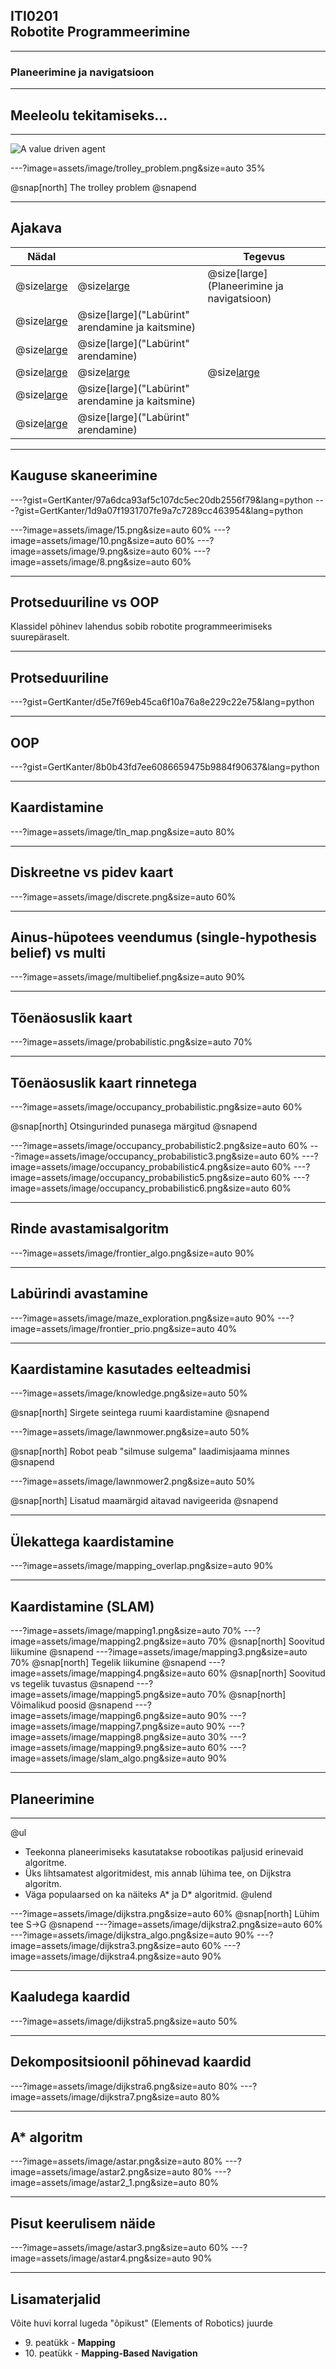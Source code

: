 ## ITI0201<br />Robotite Programmeerimine

---
### Planeerimine ja navigatsioon

---
## Meeleolu tekitamiseks...

---
![A value driven agent](https://www.youtube.com/embed/V8utFzn7DJk)

---?image=assets/image/trolley_problem.png&size=auto 35%

@snap[north]
The trolley problem
@snapend

---
## Ajakava

Nädal |  | Tegevus
------|--|--------
@size[large](**12**) | @size[large](@color[goldenrod](Loeng)) | @size[large](Planeerimine ja navigatsioon)
  | @size[large](@color[darkgreen](Praktikum)) | @size[large]("Labürint" arendamine ja kaitsmine)
  | @size[large](@color[cornflowerblue](Kodutöö)) | @size[large]("Labürint" arendamine)
@size[large](**13**) | @size[large](@color[goldenrod](Loeng)) | @size[large](---)
  | @size[large](@color[darkgreen](Praktikum)) | @size[large]("Labürint" arendamine ja kaitsmine)
  | @size[large](@color[cornflowerblue](Kodutöö)) | @size[large]("Labürint" arendamine)

---
## Kauguse skaneerimine

---?gist=GertKanter/97a6dca93af5c107dc5ec20db2556f79&lang=python
---?gist=GertKanter/1d9a07f1931707fe9a7c7289cc463954&lang=python

---?image=assets/image/15.png&size=auto 60%
---?image=assets/image/10.png&size=auto 60%
---?image=assets/image/9.png&size=auto 60%
---?image=assets/image/8.png&size=auto 60%

---
## Protseduuriline vs OOP

Klassidel põhinev lahendus sobib robotite programmeerimiseks suurepäraselt.

---
## Protseduuriline

---?gist=GertKanter/d5e7f69eb45ca6f10a76a8e229c22e75&lang=python

---
## OOP

---?gist=GertKanter/8b0b43fd7ee6086659475b9884f90637&lang=python

---
## Kaardistamine

---?image=assets/image/tln_map.png&size=auto 80%

---
## Diskreetne vs pidev kaart

---?image=assets/image/discrete.png&size=auto 60%

---
## Ainus-hüpotees veendumus (single-hypothesis belief) vs multi

---?image=assets/image/multibelief.png&size=auto 90%

---
## Tõenäosuslik kaart

---?image=assets/image/probabilistic.png&size=auto 70%

---
## Tõenäosuslik kaart rinnetega

---?image=assets/image/occupancy_probabilistic.png&size=auto 60%

@snap[north]
Otsingurinded punasega märgitud
@snapend

---?image=assets/image/occupancy_probabilistic2.png&size=auto 60%
---?image=assets/image/occupancy_probabilistic3.png&size=auto 60%
---?image=assets/image/occupancy_probabilistic4.png&size=auto 60%
---?image=assets/image/occupancy_probabilistic5.png&size=auto 60%
---?image=assets/image/occupancy_probabilistic6.png&size=auto 60%

---
## Rinde avastamisalgoritm

---?image=assets/image/frontier_algo.png&size=auto 90%

---
## Labürindi avastamine

---?image=assets/image/maze_exploration.png&size=auto 90%
---?image=assets/image/frontier_prio.png&size=auto 40%

---
## Kaardistamine kasutades eelteadmisi

---?image=assets/image/knowledge.png&size=auto 50%

@snap[north]
Sirgete seintega ruumi kaardistamine
@snapend

---?image=assets/image/lawnmower.png&size=auto 50%

@snap[north]
Robot peab "silmuse sulgema" laadimisjaama minnes
@snapend

---?image=assets/image/lawnmower2.png&size=auto 50%

@snap[north]
Lisatud maamärgid aitavad navigeerida
@snapend

---
## Ülekattega kaardistamine

---?image=assets/image/mapping_overlap.png&size=auto 90%

---
## Kaardistamine (SLAM)

---?image=assets/image/mapping1.png&size=auto 70%
---?image=assets/image/mapping2.png&size=auto 70%
@snap[north]
Soovitud liikumine
@snapend
---?image=assets/image/mapping3.png&size=auto 70%
@snap[north]
Tegelik liikumine
@snapend
---?image=assets/image/mapping4.png&size=auto 60%
@snap[north]
Soovitud vs tegelik tuvastus
@snapend
---?image=assets/image/mapping5.png&size=auto 70%
@snap[north]
Võimalikud poosid
@snapend
---?image=assets/image/mapping6.png&size=auto 90%
---?image=assets/image/mapping7.png&size=auto 90%
---?image=assets/image/mapping8.png&size=auto 30%
---?image=assets/image/mapping9.png&size=auto 60%
---?image=assets/image/slam_algo.png&size=auto 90%

---
## Planeerimine

---
@ul
- Teekonna planeerimiseks kasutatakse robootikas paljusid erinevaid algoritme.
- Üks lihtsamatest algoritmidest, mis annab lühima tee, on Dijkstra algoritm.
- Väga populaarsed on ka näiteks A\* ja D\* algoritmid.
@ulend

---?image=assets/image/dijkstra.png&size=auto 60%
@snap[north]
Lühim tee S->G
@snapend
---?image=assets/image/dijkstra2.png&size=auto 60%
---?image=assets/image/dijkstra_algo.png&size=auto 90%
---?image=assets/image/dijkstra3.png&size=auto 60%
---?image=assets/image/dijkstra4.png&size=auto 90%

---
## Kaaludega kaardid

---?image=assets/image/dijkstra5.png&size=auto 50%

---
## Dekompositsioonil põhinevad kaardid

---?image=assets/image/dijkstra6.png&size=auto 80%
---?image=assets/image/dijkstra7.png&size=auto 80%

---
## A\* algoritm

---?image=assets/image/astar.png&size=auto 80%
---?image=assets/image/astar2.png&size=auto 80%
---?image=assets/image/astar2_1.png&size=auto 80%

---
## Pisut keerulisem näide

---?image=assets/image/astar3.png&size=auto 60%
---?image=assets/image/astar4.png&size=auto 90%

---
## Lisamaterjalid

Võite huvi korral lugeda "õpikust" (Elements of Robotics) juurde

- 9\. peatükk - **Mapping**
- 10\. peatükk - **Mapping-Based Navigation**
